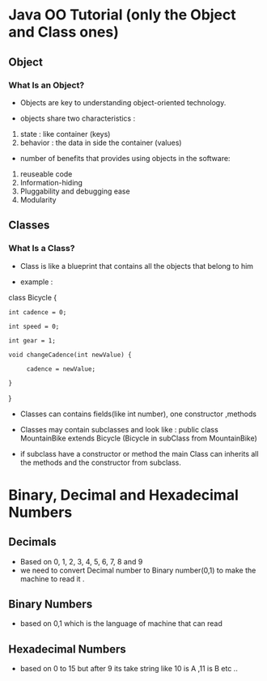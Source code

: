 # Java OO Tutorial (only the Object and Class ones)

## Object

### What Is an Object?

- Objects are key to understanding object-oriented technology.

- objects share two characteristics :

1. state  : like container (keys)
2. behavior : the data in side the container (values)

- number of benefits that provides using objects in the software:

1. reuseable code
2. Information-hiding
3. Pluggability and debugging ease
4. Modularity

## Classes

### What Is a Class?

- Class is like a blueprint that contains all the objects that belong to him

- example :

class Bicycle {

    int cadence = 0;

    int speed = 0;

    int gear = 1;

    void changeCadence(int newValue) {

         cadence = newValue;

    }
}

- Classes can contains fields(like int number), one constructor ,methods

- Classes may contain subclasses and look like :
public class MountainBike extends Bicycle (Bicycle in subClass from MountainBike)

- if subclass have a constructor or method the main Class can inherits  all the methods and the constructor from subclass.

# Binary, Decimal and Hexadecimal Numbers

## Decimals

- Based on 0, 1, 2, 3, 4, 5, 6, 7, 8 and 9
- we need to convert Decimal number to Binary number(0,1) to make the machine to read it .

## Binary Numbers

- based on 0,1 which is the language of machine that can read

## Hexadecimal Numbers

- based on 0 to 15 but after 9 its take string like 10 is A ,11 is B etc ..
